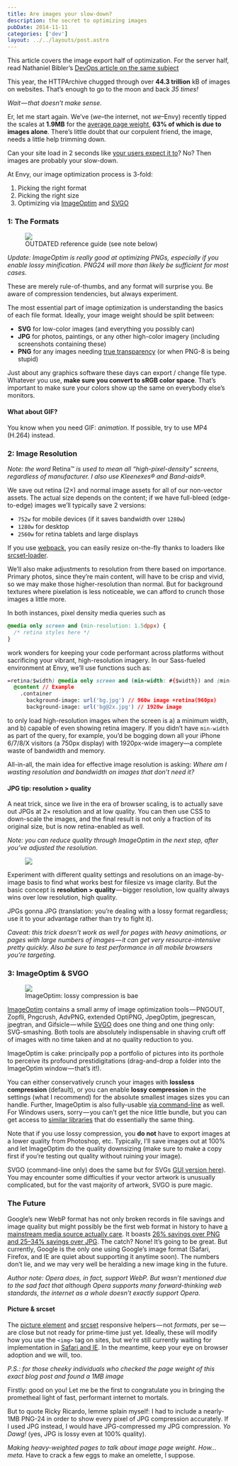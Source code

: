 ```yaml
---
title: Are images your slow-down?
description: the secret to optimizing images
pubDate: 2014-11-11
categories: ['dev']
layout: ../../layouts/post.astro
---
```


This article covers the image export half of optimization. For the server half, read Nathaniel
Bibler’s
[DevOps article on the same subject](https://blog.madewithenvy.com/tuning-slow-images-with-devops-6ea874718ab)

This year, the HTTPArchive chugged through over **44.3 trillion** kB of images on websites. That’s
enough to go to the moon and back _35 times!_

_Wait — that doesn’t make sense._

Er, let me start again. We’ve (_we_–the internet, not _we_–Envy) recently tipped the scales at
**1.9MB** for the [average page weight](http://httparchive.org/trends.php), **63% of which is due to
images alone**. There’s little doubt that our corpulent friend, the image, needs a little help
trimming down.

Can your site load in 2 seconds like
[your users expect it to](https://blog.kissmetrics.com/loading-time/)? No? Then images are probably
your slow-down.

At Envy, our image optimization process is 3-fold:

1. Picking the right format
1. Picking the right size
1. Optimizing via [ImageOptim](https://imageoptim.com) and [SVGO](https://github.com/svg/svgo)

### 1: The Formats

<figure><img src="https://cdn-images-1.medium.com/max/800/1*3WkENTBM6jM0gE7UAWQvCg.png"><figcaption>OUTDATED reference guide (see note below)</figcaption></figure>

_Update: ImageOptim is really good at optimizing PNGs, especially if you enable lossy minification.
PNG24 will more than likely be sufficient for most cases._

These are merely rule-of-thumbs, and any format will surprise you. Be aware of compression
tendencies, but always experiment.

The most essential part of image optimization is understanding the basics of each file format.
Ideally, your image weight should be split between:

- **SVG** for low-color images (and everything you possibly can)
- **JPG** for photos, paintings, or any other high-color imagery (including screenshots containing
  these)
- **PNG** for any images needing
  [true transparency](http://www.sitepoint.com/gif-jpg-png-whats-difference/) (or when PNG-8 is
  being stupid)

Just about any graphics software these days can export / change file type. Whatever you use, **make
sure you convert to sRGB color space**. That’s important to make sure your colors show up the same
on everybody else’s monitors.

#### What about GIF?

You know when you need GIF: _animation_. If possible, try to use MP4 (H.264) instead.

### 2: Image Resolution

_Note: the word_ Retina™ _is used to mean all “high-pixel-density” screens, regardless of
manufacturer. I also use Kleenexes® and Band-aids®._

We save out retina (2×) and normal image assets for all of our non-vector assets. The actual size
depends on the content; if we have full-bleed (edge-to-edge) images we’ll typically save 2 versions:

- `752w` for mobile devices (if it saves bandwidth over `1280w`)
- `1280w` for desktop
- `2560w` for retina tablets and large displays

If you use [webpack](https://blog.madewithenvy.com/getting-started-with-webpack-2-ed2b86c68783), you
can easily resize on-the-fly thanks to loaders like
[srcset-loader](https://github.com/timse/srcset-loader).

We’ll also make adjustments to resolution from there based on importance. Primary photos, since
they’re main content, will have to be crisp and vivid, so we may make those higher-resolution than
normal. But for background textures where pixelation is less noticeable, we can afford to crunch
those images a little more.

In both instances, pixel density media queries such as

```css
@media only screen and (min-resolution: 1.5dppx) {
  /* retina styles here */
}
```

work wonders for keeping your code performant across platforms without sacrificing your vibrant,
high-resolution imagery. In our Sass-fueled environment at Envy, we’ll use functions such as:

```css
=retina($width) @media only screen and (min-width: #{$width}) and (min-resolution: 1.5dppx)
  @content // Example
    .container
      background-image: url('bg.jpg') // 960w image +retina(960px)
      background-image: url('bg@2x.jpg') // 1920w image
```

to only load high-resolution images when the screen is a) a minimum width, and b) capable of even
showing retina imagery. If you didn’t have `min-width` as part of the query, for example, you’d be
bogging down all your iPhone 6/7/8/X visitors (a 750px display) with 1920px-wide imagery—a complete
waste of bandwidth and memory.

All-in-all, the main idea for effective image resolution is asking: _Where am I wasting resolution
and bandwidth on images that don’t need it?_

#### JPG tip: resolution &gt; quality

A neat trick, since we live in the era of browser scaling, is to actually save out JPGs at 2×
resolution and at low quality. You can then use CSS to down-scale the images, and the final result
is not only a fraction of its original size, but is now retina-enabled as well.

_Note: you can reduce quality through ImageOptim in the next step, after you’ve adjusted the
resolution._

<figure><img src="https://cdn-images-1.medium.com/max/800/0*bEP7MkNYzQvEbcGD.png"></figure>

Experiment with different quality settings and resolutions on an image-by-image basis to find what
works best for filesize vs image clarity. But the basic concept is **resolution &gt;
quality** — bigger resolution, low quality always wins over low resolution, high quality.

JPGs gonna JPG (translation: you’re dealing with a lossy format regardless; use it to your advantage
rather than try to fight it).

_Caveat: this trick doesn’t work as well for pages with heavy animations, or pages with large
numbers of images — it can get very resource-intensive pretty quickly. Also be sure to test
performance in all mobile browsers you’re targeting._

### 3: ImageOptim & SVGO

<figure><img src="https://cdn-images-1.medium.com/max/800/1*miXGQ690IcMGv9Asd73Akw.png"><figcaption>ImageOptim: lossy compression is bae</figcaption></figure>

[ImageOptim](http://imageoptim.com/) contains a small army of image optimization tools — PNGOUT,
Zopfli, Pngcrush, AdvPNG, extended OptiPNG, JpegOptim, jpegrescan, jpegtran, and Gifsicle — while
[SVGO](https://github.com/svg/svgo) does one thing and one thing only: SVG-smashing. Both tools are
absolutely indispensable in shaving cruft off of images with no time taken and at no quality
reduction to you.

ImageOptim is cake: principally pop a portfolio of pictures into its porthole to perceive its
profound prestidigitations (drag-and-drop a folder into the ImageOptim window — that’s it!).

You can either conservatively crunch your images with **lossless compression** (default), or you can
enable **lossy compression** in the settings (what I recommend) for the absolute smallest images
sizes you can handle. Further, ImageOptim is also fully-usable
[via command-line](https://github.com/JamieMason/ImageOptim-CLI) as well. For Windows users,
sorry — you can’t get the nice little bundle, but you can get access to
[similar libraries](https://github.com/JamieMason/ImageOptim-CLI#windows-and-linux) that do
essentially the same thing.

Note that if you use lossy compression, you **do not** have to export images at a lower quality from
Photoshop, etc. Typically, I’ll save images out at 100% and let ImageOptim do the quality downsizing
(make sure to make a copy first if you’re testing out quality without ruining your image).

SVGO (command-line only) does the same but for SVGs
[GUI version here](https://github.com/svg/svgo-gui)). You may encounter some difficulties if your
vector artwork is unusually complicated, but for the vast majority of artwork, SVGO is pure magic.

### The Future

Google’s new WebP format has not only broken records in file savings and image quality but might
possibly be the first web format in history to have
[a mainstream media source actually care](http://money.cnn.com/2014/07/21/technology/innovationnation/google-webp/).
It boasts
[26% savings over PNG and 25–34% savings over JPG](https://developers.google.com/speed/webp/). The
catch? None! It’s going to be great. But currently, Google is the only one using Google’s image
format (Safari, Firefox, and IE are quiet about supporting it anytime soon). The numbers don’t lie,
and we may very well be heralding a new image king in the future.

_Author note: Opera does, in fact, support WebP. But wasn’t mentioned due to the sad fact that
although Opera supports many forward-thinking web standards, the internet as a whole doesn’t exactly
support Opera._

#### Picture & srcset

The [picture element](http://caniuse.com/#search=picture) and
[srcset](http://caniuse.com/#feat=srcset) responsive helpers — not _formats_, per se — are close but
not ready for prime-time just yet. Ideally, these will modify how you use the `<img>` tag on sites,
but we’re still currently waiting for implementation in
[Safari and IE](http://responsiveimages.org/#implementation). In the meantime, keep your eye on
browser adoption and we will, too.

_P.S.: for those cheeky individuals who checked the page weight of this exact blog post and found a
1MB image_

Firstly: good on you! Let me be the first to congratulate you in bringing the prometheal light of
fast, performant internet to mortals.

But to quote Ricky Ricardo, lemme splain myself: I had to include a nearly-1MB PNG-24 in order to
show every pixel of JPG compression accurately. If I used JPG instead, I would have JPG-compressed
my JPG compression. _Yo Dawg!_ (yes, JPG is lossy even at 100% quality).

_Making heavy-weighted pages to talk about image page weight. How… meta._ Have to crack a few eggs
to make an omelette, I suppose.
